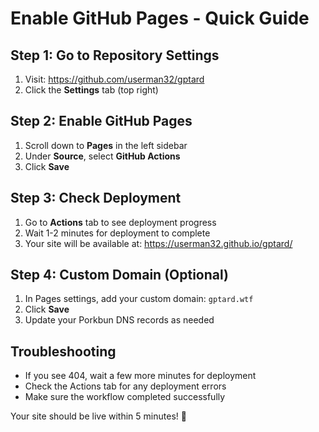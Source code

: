 # Enable GitHub Pages - Quick Guide

## Step 1: Go to Repository Settings
1. Visit: https://github.com/userman32/gptard
2. Click the **Settings** tab (top right)

## Step 2: Enable GitHub Pages
1. Scroll down to **Pages** in the left sidebar
2. Under **Source**, select **GitHub Actions**
3. Click **Save**

## Step 3: Check Deployment
1. Go to **Actions** tab to see deployment progress
2. Wait 1-2 minutes for deployment to complete
3. Your site will be available at: https://userman32.github.io/gptard/

## Step 4: Custom Domain (Optional)
1. In Pages settings, add your custom domain: `gptard.wtf`
2. Click **Save**
3. Update your Porkbun DNS records as needed

## Troubleshooting
- If you see 404, wait a few more minutes for deployment
- Check the Actions tab for any deployment errors
- Make sure the workflow completed successfully

Your site should be live within 5 minutes! 🚀 